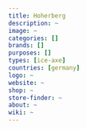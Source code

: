```yaml
---
title: Hoherberg
description: ~
image: ~
categories: []
brands: []
purposes: []
types: [ice-axe]
countries: [germany]
logo: ~
website: ~
shop: ~
store-finder: ~
about: ~
wiki: ~
---
```

